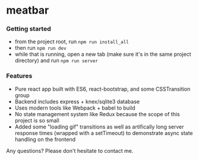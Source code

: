 # meatbar

### Getting started

- from the project root, run ```npm run install_all```
- then run ```npm run dev```
- while that is running, open a new tab (make sure it's in the same project directory) and run ```npm run server```

### Features

- Pure react app built with ES6, react-bootstrap, and some CSSTransition group
- Backend includes express + knex/sqlite3 database
- Uses modern tools like Webpack + babel to build
- No state management system like Redux because the scope of this project is so small
- Added some "loading gif" transitions as well as artifically long server response times (wrapped with a setTimeout) to demonstrate async state handling on the frontend

Any questions? Please don't hesitate to contact me.
